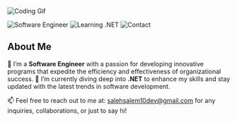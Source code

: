 <img src="https://steemitimages.com/DQmbaedeTrFuED61jDHAqmZRv2VeX3tWA6pyBi4zoR5T26o/helloworld.gif" alt="Coding Gif"/>

![Software Engineer](https://img.shields.io/badge/Software-Engineer-blue)
![Learning .NET](https://img.shields.io/badge/Learning-.NET-green)
![Contact](https://img.shields.io/badge/Contact-s.104.aleh%40gmail.com-orange)

## About Me

🔭 I’m a **Software Engineer** with a passion for developing innovative programs that expedite the efficiency and effectiveness of organizational success.
🌱 I’m currently diving deep into **.NET** to enhance my skills and stay updated with the latest trends in software development.

📫 Feel free to reach out to me at: [salehsalem10dev@gmail.com](mailto:salehsakem10dev@gmail.com) for any inquiries, collaborations, or just to say hi!
